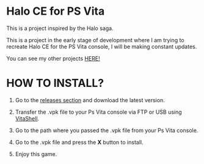 # **Halo CE for PS Vita**

This is a project inspired by the Halo saga.

This is a project in the early stage of development where I am trying to recreate Halo CE for the PS Vita console, I will be making constant updates.

You can see my other projects [HERE!](https://sites.google.com/view/vegettosandev/main)

# **HOW TO INSTALL?**

1) Go to the [releases section](https://github.com/VegettoSan/HaloCEVita/releases) and download the latest version.

2) Transfer the .vpk file to your Ps Vita console via FTP or USB using [VitaShell](https://github.com/TheOfficialFloW/VitaShell/releases).

3) Go to the path where you passed the .vpk file from your Ps Vita console.

4) Go to the .vpk file and press the **X** button to install.

5) Enjoy this game.
